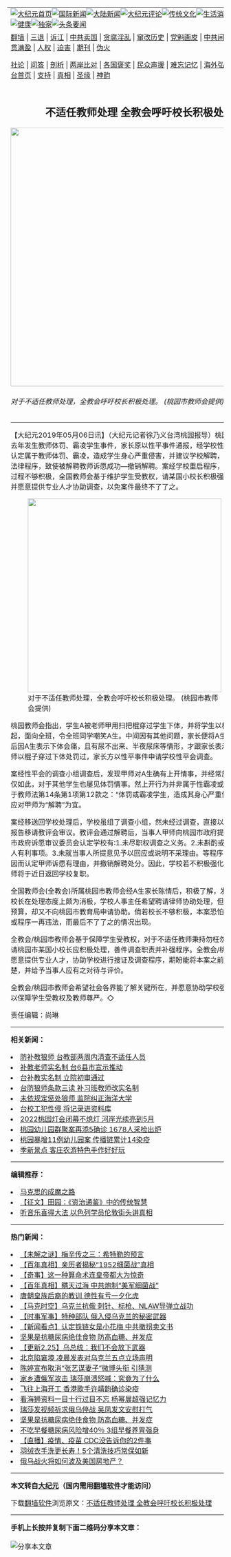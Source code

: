 <a name="1" id="1" target="_blank"></a><span id="1"></span>
<table align=center border="0"><tr><td colspan="2" VALIGN=TOP><a href="https://github.com/umgvlm3440/djy/blob/master/gb/nf1351518.md#1"><img src="https://raw.githubusercontent.com/umgvlm3440/www/master/t/djy/1.jpg" title="大纪元首页" alt="大纪元首页"></a><a href="https://github.com/umgvlm3440/djy/blob/master/gb/n24hr.md#1"><img src="https://raw.githubusercontent.com/umgvlm3440/www/master/t/djy/3.jpg" title="国际新闻" alt="国际新闻"></a><a href="https://github.com/umgvlm3440/djy/blob/master/gb/nsc413.md#1"><img src="https://raw.githubusercontent.com/umgvlm3440/www/master/t/djy/4.jpg" title="大陆新闻" alt="大陆新闻"></a><a href="https://github.com/umgvlm3440/djy/blob/master/gb/news392.md#1"><img src="https://raw.githubusercontent.com/umgvlm3440/www/master/t/djy/5.jpg" title="大纪元评论" alt="大纪元评论"></a><a href="https://github.com/umgvlm3440/djy/blob/master/gb/news2007.md#1"><img src="https://raw.githubusercontent.com/umgvlm3440/www/master/t/djy/6.jpg" title="传统文化" alt="传统文化"></a><a href="https://github.com/umgvlm3440/djy/blob/master/gb/news2008.md#1"><img src="https://raw.githubusercontent.com/umgvlm3440/www/master/t/djy/7.jpg" title="生活消费" alt="生活消费"></a><a href="https://github.com/umgvlm3440/djy/blob/master/gb/ncyule.md#1"><img src="https://raw.githubusercontent.com/umgvlm3440/www/master/t/djy/8.jpg" title="娱乐休闲" alt="娱乐休闲"></a><a href="https://github.com/umgvlm3440/djy/blob/master/gb/nsc1002.md#1"><img src="https://raw.githubusercontent.com/umgvlm3440/www/master/t/djy/9.jpg" title="健康" alt="健康"></a><a href="https://github.com/umgvlm3440/djy/blob/master/gb/nf6092.md#1"><img src="https://raw.githubusercontent.com/umgvlm3440/www/master/t/djy/10a.jpg" title="独家" alt="独家"></a><a href="https://github.com/umgvlm3440/djy/blob/master/gb/nf4514.md#1"><img src="https://raw.githubusercontent.com/umgvlm3440/www/master/t/djy/12a.jpg" title="头条要闻" alt="头条要闻"></a></td></tr>
<tr><td colspan="2" VALIGN=TOP><a target="_blank" href="https://github.com/umgvlm3440/www/blob/master/README.md?zsrh#1">翻墙</a> | <a target="_blank" href="https://github.com/umgvlm3440/djy/blob/master/gb/nf5657.md#1">三退</a> | <a target="_blank" href="https://github.com/umgvlm3440/djy/blob/master/gb/nf6124.md#1">诉江</a> | <a target="_blank" href="https://github.com/umgvlm3440/djy/blob/master/gb/nf1176117.md#1">中共卖国</a> | <a target="_blank" href="https://github.com/umgvlm3440/djy/blob/master/gb/nf5773.md#1">贪腐淫乱</a> | <a target="_blank" href="https://github.com/umgvlm3440/djy/blob/master/gb/nf1176115.md#1">窜改历史</a> | <a target="_blank" href="https://github.com/umgvlm3440/djy/blob/master/gb/nf1176107.md#1">党魁画皮</a> | <a target="_blank" href="https://github.com/umgvlm3440/djy/blob/master/gb/nf1320400.md#1">中共间谍</a> | <a target="_blank" href="https://github.com/umgvlm3440/djy/blob/master/gb/nf1176114.md#1">破坏传统</a> | <a target="_blank" href="https://github.com/umgvlm3440/ntdtv/blob/master/gb/prog447_1.md#1">恶贯满盈</a> | <a target="_blank" href="https://github.com/umgvlm3440/djy/blob/master/gb/ncid278.md#1">人权</a> | <a target="_blank" href="https://github.com/umgvlm3440/djy/blob/master/gb/nf1176111.md#1">迫害</a> | <a target="_blank" href="https://gitlab.com/szzdlab/mh-qikan/blob/master/README.md#1">期刊</a> | <a target="_blank" href="https://github.com/umgvlm3440/djy/blob/master/gb/nf5562.md#1">伪火</a></p><p><a target="_blank" href="https://github.com/umgvlm3440/djy/blob/master/gb/9p.md#1">社论</a> | <a target="_blank" href="https://github.com/umgvlm3440/djy/blob/master/gb/nf4378.md#1">问答</a> | <a target="_blank" href="https://github.com/umgvlm3440/djy/blob/master/gb/nf5792.md#1">剖析</a> | <a target="_blank" href="https://github.com/umgvlm3440/djy/blob/master/gb/nf5735.md#1">两岸比对</a> | <a target="_blank" href="https://github.com/umgvlm3440/djy/blob/master/gb/nf6119.md#1">各国褒奖</a> | <a target="_blank" href="https://github.com/umgvlm3440/djy/blob/master/gb/nf6120.md#1">民众声援</a> | <a target="_blank" href="https://github.com/umgvlm3440/djy/blob/master/gb/nf1188594.md#1">难忘记忆</a> | <a target="_blank" href="https://github.com/umgvlm3440/djy/blob/master/gb/nf3180.md#1">海外弘传</a> | <a target="_blank" href="https://github.com/umgvlm3440/djy/blob/master/gb/nf5410.md#1">万人上访</a> | <a target="_blank" href="https://github.com/umgvlm3440/www/blob/master/README.md?zsrh#1">平台首页</a> | <a target="_blank" href="https://github.com/umgvlm3440/djy/blob/master/gb/nf4386.md#1">支持</a> | <a target="_blank" href="https://github.com/umgvlm3440/djy/blob/master/gb/nf4389.md#1">真相</a> | <a target="_blank" href="https://github.com/umgvlm3440/djy/blob/master/gb/nf5790.md#1">圣缘</a> | <a target="_blank" href="https://github.com/umgvlm3440/djy/blob/master/gb/nf4786.md#1">神韵</a></td></tr>
<tr><td VALIGN=TOP width="626"><h2 align=center>不适任教师处理 全教会呼吁校长积极处理</h2>
<img width="600" src="https://i.epochtimes.com/assets/uploads/2019/05/233c07bcdfacdf64881fe449f2e97b8b-600x400.jpg" />
<h6>对于不适任教师处理，全教会呼吁校长积极处理。 (桃园市教师会提供)
</h6>
<hr>
<p>【大纪元2019年05月06日讯】（大纪元记者徐乃义台湾<ahref="https://github.com/umgvlm3440/djy/blob/master/gb/tag/%E6%A1%83%E5%9B%AD.md#1">桃园</a>报导）桃园市某国小于去年发生教师体罚、霸凌学生事件，家长原以性平事件通报，经学校性平会调查小组认定属于教师体罚、霸凌，造成学生身心严重侵害，并建议学校解聘，由于学校不谙法律程序，致使被解聘教师诉愿成功—撤销解聘。案经学校重启程序，又见校长处理过程不够积极，全国<ahref="https://github.com/umgvlm3440/djy/blob/master/gb/tag/%E6%95%99%E5%B8%88%E4%BC%9A.md#1">教师会</a>基于维护学生受教权，请某国小校长积极强化处理程序，并愿意提供专业人才协助调查，以免案件最终不了了之。</p>
<figure id="attachment_11236761" aria-describedby="caption-attachment-11236761" style="width: 450px" class="wp-caption aligncenter"><a target="_blank" href="https://i.epochtimes.com/assets/uploads/2019/05/d2931dcdbeab4fd96d6f2f8943b5c73e.jpg"><img class="size-medium wp-image-11236761" src="https://i.epochtimes.com/assets/uploads/2019/05/d2931dcdbeab4fd96d6f2f8943b5c73e-450x293.jpg" alt="" width="450" b="293" /></a><figcaption id="caption-attachment-11236761" class="wp-caption-text">对于不适任教师处理，<ahref="https://github.com/umgvlm3440/djy/blob/master/gb/tag/%E5%85%A8%E6%95%99%E4%BC%9A.md#1">全教会</a>呼吁校长积极处理。 (<ahref="https://github.com/umgvlm3440/djy/blob/master/gb/tag/%E6%A1%83%E5%9B%AD.md#1">桃园</a>市<ahref="https://github.com/umgvlm3440/djy/blob/master/gb/tag/%E6%95%99%E5%B8%88%E4%BC%9A.md#1">教师会</a>提供)</figcaption></figure>
<p>桃园教师会指出，学生A被老师甲用扫把棍穿过学生下体，并将学生以棍子托高抬起，面向全班，令全班同学嘲笑A生。中间因有其他问题，家长便将A生转学到他校，后因A生表示下体会痛，且有尿不出来、半夜尿床等情形，才跟家长表示，曾经被甲师以棍子穿过下体处罚过，家长方以性平事件申请学校性平会调查。</p>
<p>案经性平会的调查小组调查后，发现甲师对A生确有上开情事，并经常施以体罚；不仅如此，对于其他学生也屡见体罚情事。然上开行为并非属于性霸凌或<ahref="https://github.com/umgvlm3440/djy/blob/master/gb/tag/%E6%80%A7%E9%AA%9A%E6%89%B0.md#1">性骚扰</a>，系属于教师法第14条第1项第12款之：“体罚或霸凌学生，造成其身心严重侵害。”并建议应对甲师为“解聘”为宜。</p>
<p>案经移送回学校处理后，学校虽组了调查小组，然未经过调查，直接以性平会的调查报告移请教评会审议。教评会通过解聘后，当事人甲师向桃园市政府提起诉愿，桃园市政府诉愿审议委员会认定学校有:1.未尽职权调查之义务。2.未斟酌或调查对于当事人有利事项。3.未就当事人所提意见予以回应或说明不采理由。等程序不备之事项，因而认定甲师诉愿有理由，并撤销解聘处分。因此，学校若不积极强化处理程序，甲师将于近日返回学校复职。</p>
<p>全国教师会(<ahref="https://github.com/umgvlm3440/djy/blob/master/gb/tag/%E5%85%A8%E6%95%99%E4%BC%9A.md#1">全教会</a>)所属桃园市教师会经A生家长陈情后，积极了解，发现本案的国小校长在处理态度上颇为消极，学校人事主任希望聘请律师协助处理，但校长借口没有预算，却又不向桃园市教育局申请协助。倘若校长不够积极，本案恐怕将有证据不足或程序一再违法，而最后不了了之的情况出现。</p>
<p>全教会/桃园市教师会基于保障学生受教权，对于不适任教师秉持勿枉勿纵的态度，吁请桃园市某国小校长应积极处理，善件调查职责并补强程序。全教会/桃园市教师会并愿意提供专业人才，协助学校进行搜证及调查程序，期盼能将本案之前因后果说明清楚，并给予当事人应有之对待与评价。</p>
<p>全教会/桃园市教师会希望社会各界能了解关键所在，并愿意协助学校强化处理程序，以保障学生受教权及教师尊严。◇</p>
<p>责任编辑：尚琳</p>

<hr>


<strong>相关新闻：</strong>
<li><a href="https://github.com/umgvlm3440/djy/blob/master/gb/17/5/9/n9122501.md#1">防补教狼师 台教部两周内清查不适任人员</a></li>
<li><a href="https://github.com/umgvlm3440/djy/blob/master/gb/17/5/12/n9135623.md#1">补教老师实名制  台6县市宣示推动</a></li>
<li><a href="https://github.com/umgvlm3440/djy/blob/master/gb/17/5/17/n9153495.md#1">台补教实名制 立院初审通过</a></li>
<li><a href="https://github.com/umgvlm3440/djy/blob/master/gb/17/5/26/n9191066.md#1">台防狼师条款三读 补习班教师改实名制</a></li>
<li><a href="https://github.com/umgvlm3440/djy/blob/master/gb/19/2/15/n11047061.md#1">未依规定惩处狼师 监院纠正海洋大学</a></li>
<li><a href="https://github.com/umgvlm3440/djy/blob/master/gb/19/3/22/n11132497.md#1">台校工犯性侵   将记录进资料库</a></li>
<li><a href="https://github.com/umgvlm3440/djy/blob/master/gb/22/2/28/n13610435.md#1">2022桃园灯会闭幕不熄灯 河岸光续亮到5月</a></li>
<li><a href="https://github.com/umgvlm3440/djy/blob/master/gb/22/2/28/n13610041.md#1">桃园幼儿园群聚案再添5确诊 1678人采检出炉</a></li>
<li><a href="https://github.com/umgvlm3440/djy/blob/master/gb/22/2/27/n13608505.md#1">桃园暴增11例幼儿园案  传播链累计14染疫</a></li>
<li><a href="https://github.com/umgvlm3440/djy/blob/master/gb/22/2/27/n13608288.md#1">季新景点  客庄农游特色手作好好玩</a></li>
<hr>


<strong>编辑推荐：</strong>
<li><a href="https://github.com/upjkzu3674/djy/blob/master/gb/10/11/7/n3077476.md?dfh#1" target="_blank">马克思的成魔之路</a></li><li><a href="https://github.com/tsiac2612/djy/blob/master/gb/19/4/10/n11176292.md#1" target="_blank">【征文】田园：《资治通鉴》中的传统智慧</a></li><li><a href="https://github.com/tsiac2612/djy/blob/master/gb/19/8/29/n11486472.md#1" target="_blank">听音乐喜得大法 以色列学员伦敦街头讲真相</a></li>
<hr>

<strong>热门新闻：</strong>
<li><a href="https://github.com/umgvlm3440/djy/blob/master/gb/22/2/3/n13553506.md#1">【未解之谜】梅辛传之三：希特勒的预言</a></li>
<li><a href="https://github.com/umgvlm3440/djy/blob/master/gb/22/2/14/n13576716.md#1">【百年真相】亲历者揭秘“1952细菌战”真相</a></li>
<li><a href="https://github.com/umgvlm3440/djy/blob/master/gb/22/2/17/n13582748.md#1">【奇事】这一种算命术连皇帝都大为惊奇</a></li>
<li><a href="https://github.com/umgvlm3440/djy/blob/master/gb/22/2/14/n13576687.md#1">【百年真相】瞒天过海 中共炮制“美军细菌战”</a></li>
<li><a href="https://github.com/umgvlm3440/djy/blob/master/gb/22/1/27/n13533579.md#1">唐朝皇族后裔的教训 德性有亏一夕化虎</a></li>
<li><a href="https://github.com/umgvlm3440/djy/blob/master/gb/22/2/26/n13606937.md#1">【马克时空】乌克兰抗俄 刺针、标枪、NLAW导弹立战功</a></li>
<li><a href="https://github.com/umgvlm3440/djy/blob/master/gb/22/2/26/n13607632.md#1">【时事军事】特种部队 俄入侵乌克兰的秘密武器</a></li>
<li><a href="https://github.com/umgvlm3440/djy/blob/master/gb/22/2/25/n13605772.md#1">【新闻看点】认定铁链女是小花梅 中共撤拐卖文书</a></li>
<li><a href="https://github.com/umgvlm3440/djy/blob/master/gb/22/2/25/n13604960.md#1">坚果是抗糖尿病绝佳食物 防高血糖、并发症</a></li>
<li><a href="https://github.com/umgvlm3440/djy/blob/master/gb/22/2/25/n13604998.md#1">【更新2.25】乌总统：我们不会放下武器</a></li>
<li><a href="https://github.com/umgvlm3440/djy/blob/master/gb/22/2/25/n13605502.md#1">北京陷窘境 凌晨发表对乌克兰五点立场声明</a></li>
<li><a href="https://github.com/umgvlm3440/djy/blob/master/gb/22/2/25/n13605706.md#1">陈婷宣布取消“张艺谋妻子”微博头衔 引猜测</a></li>
<li><a href="https://github.com/umgvlm3440/djy/blob/master/gb/22/2/27/n13607917.md#1">家乡遭俄军攻击 瑞莎崩溃怒喊：究竟为了什么</a></li>
<li><a href="https://github.com/umgvlm3440/djy/blob/master/gb/22/2/25/n13605987.md#1">飞往上海开工 香港歌手许靖韵确诊染疫</a></li>
<li><a href="https://github.com/umgvlm3440/djy/blob/master/gb/22/2/27/n13609465.md#1">看海狮资料一目十行过目不忘 杨幂展超强记忆力</a></li>
<li><a href="https://github.com/umgvlm3440/djy/blob/master/gb/22/2/25/n13605880.md#1">瑞莎发视频祈求俄乌停战 吴凤发文安慰打气</a></li>
<li><a href="https://github.com/umgvlm3440/djy/blob/master/gb/22/2/25/n13604960.md#1">坚果是抗糖尿病绝佳食物 防高血糖、并发症</a></li>
<li><a href="https://github.com/umgvlm3440/djy/blob/master/gb/22/2/18/n13586671.md#1">不吃早餐糖尿病风险增40％ 3组早餐养胃强身</a></li>
<li><a href="https://github.com/umgvlm3440/djy/blob/master/gb/22/2/26/n13607115.md#1">【直播】疫情、疫苗 CDC没告诉你的2件事</a></li>
<li><a href="https://github.com/umgvlm3440/djy/blob/master/gb/22/2/25/n13605795.md#1">羽绒衣手洗更长寿！5个清洗技巧常保如新</a></li>
<li><a href="https://github.com/umgvlm3440/djy/blob/master/gb/22/2/26/n13606713.md#1">俄乌战火将如何波及美国房地产？</a></li>
<hr>

<strong>本文转自<a href="https://www.epochtimes.com">大纪元</a>（国内需用<a href="https://github.com/umgvlm3440/www/blob/master/README.md#8">翻墙软件</a>才能访问）</strong><p>下载<a href="https://github.com/umgvlm3440/www/blob/master/README.md#8">翻墙软件</a>浏览原文：<a href="https://www.epochtimes.com/gb/19/5/6/n11236759.htm">不适任教师处理 全教会呼吁校长积极处理</a></p><hr>

<strong>手机上长按并复制下面二维码分享本文章：</strong><br><br><img src="https://chart.apis.google.com/chart?cht=qr&chs=240x240&choe=UTF-8&chld=M|2&chl=https://github.com/umgvlm3440/djy/blob/master/gb/19/5/6/n11236759.md%231" title="分享本文章"></td><td VALIGN=TOP><a href="https://github.com/umgvlm3440/djy/blob/master/gb/16/1/21/n4622075.md?dfh#1" target="_blank"><img src="https://raw.githubusercontent.com/umgvlm3440/djy/master/gb/300/wei-f1.jpg" title="中共的伪火骗局"  alt="中共的伪火骗局"></a><br><a href="https://github.com/umgvlm3440/www/blob/master/README.md?dfh#9" target="_blank"><img src="https://raw.githubusercontent.com/umgvlm3440/djy/master/gb/300/yong-h.jpg" title="永恒的见证"  alt="永恒的见证"></a><br><a href="https://github.com/umgvlm3440/djy/blob/master/gb/13/9/29/n3974789.md?dfh#1" target="_blank"><img src="https://raw.githubusercontent.com/umgvlm3440/djy/master/gb/300/shang-lnz.jpg" title="善良女子被中共投男牢"  alt="善良女子被中共投男牢"></a><br><a href="https://github.com/umgvlm3440/djy/blob/master/gb/16/3/16/n4663449.md?dfh#1" target="_blank"><img src="https://raw.githubusercontent.com/umgvlm3440/djy/master/gb/300/huo-z3.jpg" title="警卫目击活摘器官"  alt="警卫目击活摘器官"></a><br><a href="https://github.com/umgvlm3440/djy/blob/master/gb/16/8/7/n8177641.md?dfh#1" target="_blank"><img src="https://raw.githubusercontent.com/umgvlm3440/djy/master/gb/300/huo-z4.jpg" title="证人描述活摘恐怖"  alt="证人描述活摘恐怖"></a><br><a href="https://github.com/umgvlm3440/djy/blob/master/gb/10/4/19/n2881569.md?dfh#1" target="_blank"><img src="https://raw.githubusercontent.com/umgvlm3440/djy/master/gb/300/huo-z1.jpg" title="揭开活摘器官黑幕"  alt="揭开活摘器官黑幕"></a><br><a href="https://github.com/umgvlm3440/djy/blob/master/gb/10/11/7/n3077476.md?dfh#1" target="_blank"><img src="https://raw.githubusercontent.com/umgvlm3440/djy/master/gb/300/ma-ks.jpg" title="马克思的成魔之路"  alt="马克思的成魔之路"></a><br><a href="https://github.com/umgvlm3440/djy/blob/master/gb/14/6/9/n4173977.md?dfh#1" target="_blank"><img src="https://raw.githubusercontent.com/umgvlm3440/djy/master/gb/300/chang-zs.jpg" title="藏字石 蕴天机"  alt="藏字石 蕴天机"></a><br><a href="https://github.com/umgvlm3440/djy/blob/master/gb/18/5/10/n10381511.md?dfh#1" target="_blank"><img src="https://raw.githubusercontent.com/umgvlm3440/djy/master/gb/300/st1.jpg" title="关注三亿人三退"  alt="关注三亿人三退"></a><br><a href="https://github.com/umgvlm3440/djy/blob/master/gb/18/3/21/n10237682.md?dfh#1" target="_blank"><img src="https://raw.githubusercontent.com/umgvlm3440/djy/master/gb/300/jie-t.jpg" title="解体中共复兴中华"  alt="解体中共复兴中华"></a><br><a href="https://github.com/umgvlm3440/djy/blob/master/gb/9/2/9/n2422991.md?dfh#1" target="_blank"><img src="https://raw.githubusercontent.com/umgvlm3440/djy/master/gb/300/gao-zs.jpg" title="中共迫害良心律师"  alt="中共迫害良心律师"></a><br><a href="https://github.com/umgvlm3440/djy/blob/master/gb/18/12/9/n10900044.md?dfh#1" target="_blank"><img src="https://raw.githubusercontent.com/umgvlm3440/djy/master/gb/300/sj1.jpg" title="三百多万人举报江泽民"  alt="三百多万人举报江泽民"></a><br><a href="https://github.com/umgvlm3440/djy/blob/master/gb/18/8/28/n10672014.md?dfh#1" target="_blank"><img src="https://raw.githubusercontent.com/umgvlm3440/djy/master/gb/300/sj2.jpg" title="这些官员为何起诉江泽民"  alt="这些官员为何起诉江泽民"></a><br><a href="https://github.com/umgvlm3440/djy/blob/master/gb/8/12/18/n2367165.md?dfh#1" target="_blank"><img src="https://raw.githubusercontent.com/umgvlm3440/djy/master/gb/300/liangan.jpg" title="海峡两岸的强烈对比"  alt="海峡两岸的强烈对比"></a><br><a href="https://github.com/umgvlm3440/djy/blob/master/gb/15/12/10/n4593139.md?dfh#1" target="_blank"><img src="https://raw.githubusercontent.com/umgvlm3440/djy/master/gb/300/jia-ndzl.jpg" title="加拿大总理的贺信"  alt="加拿大总理的贺信"></a><br><a href="https://github.com/umgvlm3440/djy/blob/master/gb/11/6/17/n3289382.md?dfh#1" target="_blank"><img src="https://raw.githubusercontent.com/umgvlm3440/djy/master/gb/300/xiao-wd.jpg" title="探寻真相兼听则明"  alt="探寻真相兼听则明"></a><br><a href="https://github.com/umgvlm3440/djy/blob/master/gb/18/10/27/n10812623.md?dfh#1" target="_blank"><img src="https://raw.githubusercontent.com/umgvlm3440/djy/master/gb/300/yindu.jpg" title="印度媒体报道东方"  alt="印度媒体报道东方"></a><br><a href="https://github.com/umgvlm3440/djy/blob/master/gb/18/6/9/n10469652.md?dfh#1" target="_blank"><img src="https://raw.githubusercontent.com/umgvlm3440/djy/master/gb/300/xie-j.jpg" title="不一样的海外校园"  alt="不一样的海外校园"></a><br><a href="https://github.com/umgvlm3440/djy/blob/master/gb/7/4/5/n1669415.md?dfh#1" target="_blank"><img src="https://raw.githubusercontent.com/umgvlm3440/djy/master/gb/300/li-up.jpg" title="从大师到徒弟的传奇"  alt="从大师到徒弟的传奇"></a><br><a href="https://github.com/umgvlm3440/djy/blob/master/gb/17/5/26/n9191512.md?dfh#1" target="_blank"><img src="https://raw.githubusercontent.com/umgvlm3440/djy/master/gb/300/zfl2.jpg" title="亿万人与东方一本奇书"  alt="亿万人与东方一本奇书"></a><br><a href="https://github.com/umgvlm3440/djy/blob/master/gb/13/11/27/n4020290.md?dfh#1" target="_blank"><img src="https://raw.githubusercontent.com/umgvlm3440/djy/master/gb/300/zhen-h.jpg" title="大陆见不到的震撼场面"  alt="大陆见不到的震撼场面"></a><br><a href="https://github.com/umgvlm3440/djy/blob/master/gb/15/7/17/n4482910.md?dfh#1" target="_blank"><img src="https://raw.githubusercontent.com/umgvlm3440/djy/master/gb/300/dalu-sk.jpg" title="人心向善 大陆当初盛况"  alt="人心向善 大陆当初盛况"></a><br><a href="https://github.com/umgvlm3440/djy/blob/master/gb/19/1/5/n10955468.md?dfh#1" target="_blank"><img src="https://raw.githubusercontent.com/umgvlm3440/djy/master/gb/300/zfl1.jpg" title="追寻真理 这书讲什么"  alt="追寻真理 这书讲什么"></a><br><a href="https://github.com/umgvlm3440/www/blob/master/README.md?dfh#1" target="_blank"><img src="https://raw.githubusercontent.com/umgvlm3440/djy/master/gb/300/fq1.jpg" title="下载免费翻墙软件"  alt="下载免费翻墙软件"></a><br></td></tr></table>
